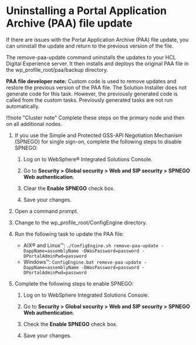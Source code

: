 # Uninstalling a Portal Application Archive (PAA) file update

If there are issues with the Portal Application Archive (PAA) file update, you can uninstall the update and return to the previous version of the file.

The remove-paa-update command uninstalls the updates to your HCL Digital Experience server. It then installs and deploys the original PAA file in the wp_profile_root/paa/backup directory.

**PAA file developer note:** Custom code is used to remove updates and restore the previous version of the PAA file. The Solution Installer does not generate code for this task. However, the previously generated code is called from the custom tasks. Previously generated tasks are not run automatically.

!!!note "Cluster note"
    Complete these steps on the primary node and then on all additional nodes.

1.  If you use the Simple and Protected GSS-API Negotiation Mechanism (SPNEGO) for single sign-on, complete the following steps to disable SPNEGO:

    1.  Log on to WebSphere® Integrated Solutions Console.

    2.  Go to **Security > Global security > Web and SIP security > SPNEGO Web authentication**.

    3.  Clear the **Enable SPNEGO** check box.

    4.  Save your changes.

2.  Open a command prompt.

3.  Change to the wp_profile_root/ConfigEngine directory.

4.  Run the following task to update the PAA file:

    -   AIX® and Linux™: `./ConfigEngine.sh remove-paa-update -DappName=assemblyName -DWasPassword=password -DPortalAdminPwd=password`
    -   Windows™: `ConfigEngine.bat remove-paa-update -DappName=assemblyName -DWasPassword=password -DPortalAdminPwd=password`

5.  Complete the following steps to enable SPNEGO:

    1.  Log on to WebSphere Integrated Solutions Console.

    2.  Go to **Security > Global security > Web and SIP security > SPNEGO Web authentication**.

    3.  Check the **Enable SPNEGO** check box.

    4.  Save your changes.



